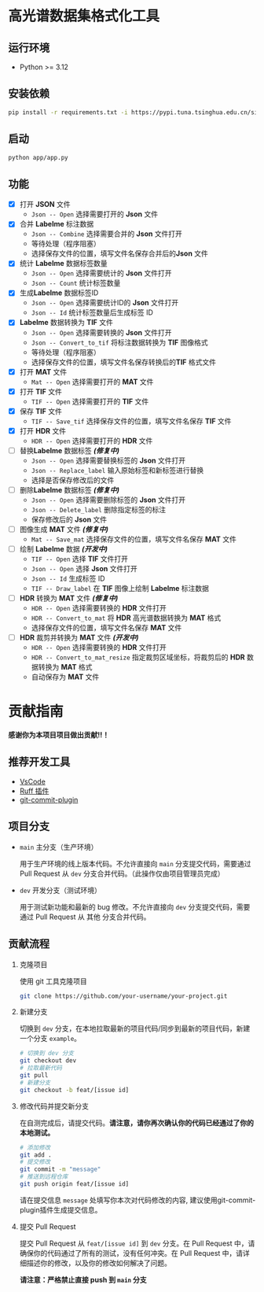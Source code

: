 # 高光谱数据集格式化工具

## 运行环境
- Python >= 3.12

## 安装依赖
```bash
pip install -r requirements.txt -i https://pypi.tuna.tsinghua.edu.cn/simple
```

## 启动
```bash
python app/app.py
```

## 功能
- [x] 打开 **JSON** 文件
  - ``Json -- Open`` 选择需要打开的 **Json** 文件
- [x] 合并 **Labelme** 标注数据 
  - ``Json -- Combine`` 选择需要合并的 **Json** 文件打开
  - 等待处理（程序阻塞）
  - 选择保存文件的位置，填写文件名保存合并后的**Json** 文件
- [x] 统计 **Labelme** 数据标签数量
  - ``Json -- Open`` 选择需要统计的 **Json** 文件打开
  - ``Json -- Count`` 统计标签数量
- [x] 生成**Labelme** 数据标签ID
  - ``Json -- Open`` 选择需要统计ID的 **Json** 文件打开
  - ``Json -- Id``  统计标签数量后生成标签 ID
- [x] **Labelme** 数据转换为 **TIF** 文件
  - ``Json -- Open`` 选择需要转换的 **Json** 文件打开
  - ``Json -- Convert_to_tif`` 将标注数据转换为 **TIF** 图像格式
  - 等待处理（程序阻塞）
  - 选择保存文件的位置，填写文件名保存转换后的**TIF** 格式文件
- [x] 打开 **MAT** 文件
  - ``Mat -- Open`` 选择需要打开的 **MAT** 文件
- [x] 打开 **TIF** 文件
  - ``TIF -- Open`` 选择需要打开的 **TIF** 文件
- [x] 保存 **TIF** 文件
  - ``TIF -- Save_tif`` 选择保存文件的位置，填写文件名保存 **TIF** 文件
- [x] 打开 **HDR** 文件
  - ``HDR -- Open`` 选择需要打开的 **HDR** 文件
- [ ] 替换**Labelme** 数据标签 ***(修复中)***
  - ``Json -- Open`` 选择需要替换标签的 **Json** 文件打开
  - ``Json -- Replace_label`` 输入原始标签和新标签进行替换 
  - 选择是否保存修改后的文件
- [ ] 删除**Labelme** 数据标签 ***(修复中)***
  - ``Json -- Open`` 选择需要删除标签的 **Json** 文件打开
  - ``Json -- Delete_label`` 删除指定标签的标注
  - 保存修改后的 **Json** 文件
- [ ] 图像生成 **MAT** 文件 ***(修复中)***
  - ``Mat -- Save_mat`` 选择保存文件的位置，填写文件名保存 **MAT** 文件
- [ ] 绘制 **Labelme** 数据 ***(开发中)***
  - ``TIF -- Open`` 选择 **TIF** 文件打开
  - ``Json -- Open`` 选择 **Json** 文件打开
  - ``Json -- Id`` 生成标签 ID
  - ``TIF -- Draw_label`` 在 **TIF** 图像上绘制 **Labelme** 标注数据
- [ ] **HDR** 转换为 **MAT** 文件 ***(修复中)***
  - ``HDR -- Open`` 选择需要转换的 **HDR** 文件打开
  - ``HDR -- Convert_to_mat`` 将 **HDR** 高光谱数据转换为 **MAT** 格式
  - 选择保存文件的位置，填写文件名保存 **MAT** 文件
- [ ] **HDR** 裁剪并转换为 **MAT** 文件 ***(开发中)***
  - ``HDR -- Open`` 选择需要转换的 **HDR** 文件打开
  - ``HDR -- Convert_to_mat_resize`` 指定裁剪区域坐标，将裁剪后的 **HDR** 数据转换为 **MAT** 格式
  - 自动保存为 **MAT** 文件



# 贡献指南

**感谢你为本项目项目做出贡献!!！**

## 推荐开发工具

- [VsCode](https://code.visualstudio.com/)
- [Ruff 插件](https://marketplace.visualstudio.com/items?itemName=charliermarsh.ruff)
- [git-commit-plugin](https://marketplace.visualstudio.com/items?itemName=redjue.git-commit-plugin)

## 项目分支

- `main` 主分支（生产环境）

  用于生产环境的线上版本代码。不允许直接向 `main` 分支提交代码，需要通过 Pull Request 从 `dev` 分支合并代码。（此操作仅由项目管理员完成）

- `dev` 开发分支（测试环境）

  用于测试新功能和最新的 bug 修改。不允许直接向 `dev` 分支提交代码，需要通过 Pull Request 从 其他 分支合并代码。

## 贡献流程

1. 克隆项目

   使用 git 工具克隆项目

   ```bash
   git clone https://github.com/your-username/your-project.git
   ```

2. 新建分支

   切换到 `dev` 分支，在本地拉取最新的项目代码/同步到最新的项目代码，新建一个分支 `example`。

   ```bash
   # 切换到 dev 分支
   git checkout dev
   # 拉取最新代码
   git pull
   # 新建分支
   git checkout -b feat/[issue id]
   ```

3. 修改代码并提交新分支

   在自测完成后，请提交代码。**请注意，请你再次确认你的代码已经通过了你的本地测试。**

   ```bash
   # 添加修改
   git add .
   # 提交修改
   git commit -m "message"
   # 推送到远程仓库
   git push origin feat/[issue id]
   ```

   请在提交信息 `message` 处填写你本次对代码修改的内容, 建议使用git-commit-plugin插件生成提交信息。

4. 提交 Pull Request

   提交 Pull Request 从 `feat/[issue id]` 到 `dev` 分支。在 Pull Request 中，请确保你的代码通过了所有的测试，没有任何冲突。在 Pull Request 中，请详细描述你的修改，以及你的修改如何解决了问题。

   **请注意：严格禁止直接 push 到 `main` 分支**
